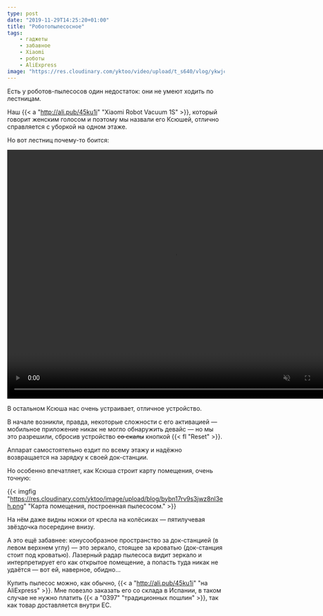 ```yaml
---
type: post
date: "2019-11-29T14:25:20+01:00"
title: "Роботопылесосное"
tags:
    - гаджеты
    - забавное
    - Xiaomi
    - роботы
    - AliExpress
image: "https://res.cloudinary.com/yktoo/video/upload/t_s640/vlog/ykwjc11p7pi96lgdncxn.jpg"
---
```


Есть у роботов-пылесосов один недостаток: они не умеют ходить по лестницам.

Наш {{< a "http://ali.pub/45ku1i" "Xiaomi Robot Vacuum 1S" >}}, который говорит женским голосом и поэтому мы назвали его Ксюшей, отлично справляется с уборкой на одном этаже.

Но вот лестниц почему-то боится:

<!--more-->

<video width="768" height="576" autoplay loop muted>
   <source src="https://res.cloudinary.com/yktoo/video/upload/vlog/ykwjc11p7pi96lgdncxn.mp4" type="video/mp4" />
</video>

В остальном Ксюша нас очень устраивает, отличное устройство.

В начале возникли, правда, некоторые сложности с его активацией — мобильное приложение никак не могло обнаружить девайс — но мы это разрешили, сбросив устройство ~~со скалы~~ кнопкой {{< fl "Reset" >}}.

Аппарат самостоятельно ездит по всему этажу и надёжно возвращается на зарядку к своей док-станции.

Но особенно впечатляет, как Ксюша строит карту помещения, очень точную:

{{< imgfig "https://res.cloudinary.com/yktoo/image/upload/blog/bybn17rv9s3jwz8nl3eh.png" "Карта помещения, построенная пылесосом." >}}

На нём даже видны ножки от кресла на колёсиках — пятилучевая звёздочка посередине внизу.

А это ещё забавнее: конусообразное пространство за док-станцией (в левом верхнем углу) — это зеркало, стоящее за кроватью (док-станция стоит под кроватью). Лазерный радар пылесоса видит зеркало и интерпретирует его как открытое помещение, а попасть туда никак не удаётся — вот ей, наверное, обидно…

Купить пылесос можно, как обычно, {{< a "http://ali.pub/45ku1i" "на AliExpress" >}}. Мне повезло заказать его со склада в Испании, в таком случае не нужно платить {{< a "0397" "традиционных пошлин" >}}, так как товар доставляется внутри ЕС.